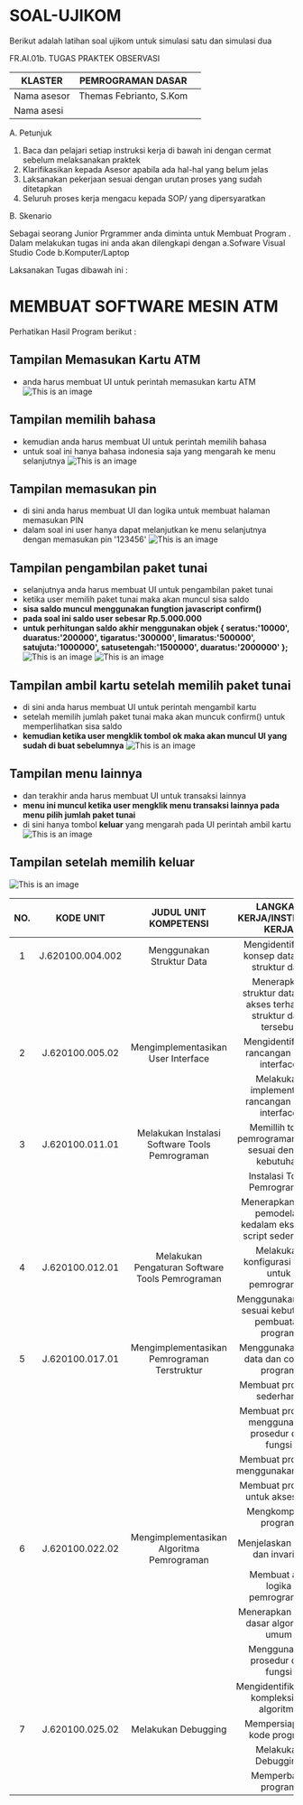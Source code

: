 # SOAL-UJIKOM

Berikut adalah latihan soal ujikom untuk simulasi satu dan simulasi dua

FR.AI.01b. TUGAS PRAKTEK OBSERVASI

| KLASTER                        | PEMROGRAMAN DASAR       |   |
|--------------------------------|-------------------------|---|
| Nama asesor                    | Themas Febrianto, S.Kom |   |
| Nama asesi                     |                         |   |

A.  Petunjuk

1.   Baca dan pelajari setiap instruksi kerja di bawah ini dengan cermat sebelum melaksanakan praktek
2.   Klarifikasikan kepada Asesor apabila ada hal-hal yang belum jelas
3.   Laksanakan pekerjaan sesuai dengan urutan proses yang sudah ditetapkan
4.   Seluruh proses kerja mengacu kepada SOP/ yang dipersyaratkan


B.    Skenario

Sebagai seorang  Junior Prgrammer anda diminta untuk Membuat Program .
Dalam melakukan tugas ini anda akan dilengkapi dengan 
a.Sofware Visual Studio Code
b.Komputer/Laptop

Laksanakan Tugas dibawah ini :
# MEMBUAT SOFTWARE MESIN ATM

Perhatikan Hasil Program berikut :

## Tampilan Memasukan Kartu ATM
- anda harus membuat UI untuk perintah memasukan kartu ATM
![This is an image](https://i.imgur.com/BmlFwso.png)
## Tampilan memilih bahasa
 - kemudian anda harus membuat UI untuk perintah memilih bahasa
- untuk soal ini hanya bahasa indonesia saja yang mengarah ke menu selanjutnya
![This is an image](https://i.imgur.com/8EVWkg7.png)
## Tampilan memasukan pin
- di sini anda harus membuat UI dan logika untuk membuat halaman memasukan PIN
- dalam soal ini user hanya dapat melanjutkan ke menu selanjutnya dengan memasukan pin '123456'
![This is an image](https://i.imgur.com/2hDY0af.png)
## Tampilan pengambilan paket tunai
- selanjutnya anda harus membuat UI untuk pengambilan paket tunai
- ketika user memilih paket tunai maka akan muncul sisa saldo 
- **sisa saldo muncul menggunakan fungtion javascript confirm()**
- **pada soal ini saldo user sebesar Rp.5.000.000**
- **untuk perhitungan saldo akhir menggunakan objek
       {
       seratus:'10000',
        duaratus:'200000',
        tigaratus:'300000',
        limaratus:'500000',
        satujuta:'1000000',
        satusetengah:'1500000',
        duaratus:'2000000'
        };**
![This is an image](https://camo.githubusercontent.com/7c24688584f7d990ecc5617144cdf7722f9bada475e2915861f4f46f732ff7ef/68747470733a2f2f692e696d6775722e636f6d2f4639465530346a2e706e67)
![This is an image](https://i.imgur.com/In2uibC.png)
## Tampilan ambil kartu setelah memilih paket tunai
- di sini anda harus membuat UI untuk perintah mengambil kartu
- setelah memilih jumlah paket tunai maka akan muncuk confirm() untuk memperlihatkan sisa saldo
- **kemudian ketika user mengklik tombol ok maka akan muncul UI yang sudah di buat sebelumnya**
![This is an image](https://i.imgur.com/v9DO9Pf.png)
## Tampilan menu lainnya
- dan terakhir anda harus membuat UI untuk transaksi lainnya
- **menu ini muncul ketika user mengklik menu transaksi lainnya pada menu pilih jumlah paket tunai**
- di sini hanya tombol **keluar** yang mengarah pada UI perintah ambil kartu
![This is an image](https://i.imgur.com/xYoPzau.png)
## Tampilan setelah memilih keluar
![This is an image](https://i.imgur.com/v9DO9Pf.png)

| NO. |     KODE UNIT    |               JUDUL UNIT KOMPETENSI              |                    LANGKAH KERJA/INSTRUKSI KERJA                   |   |
|:---:|:----------------:|:------------------------------------------------:|:------------------------------------------------------------------:|---|
|  1  | J.620100.004.002 | Menggunakan Struktur Data                        | Mengidentifikasi konsep data dan struktur data                     |   |
|     |                  |                                                  | Menerapkan struktur data dan akses terhadap struktur data tersebut |   |
|  2  | J.620100.005.02  | Mengimplementasikan User Interface               | Mengidentifikasi rancangan user interface                          |   |
|     |                  |                                                  | Melakukan implementasi rancangan user interface                    |   |
|  3  | J.620100.011.01  | Melakukan Instalasi Software Tools Pemrograman   | Memillih tools pemrograman yang sesuai dengan kebutuhan            |   |
|     |                  |                                                  | Instalasi Tools Pemrograman                                        |   |
|     |                  |                                                  | Menerapkan hasil pemodelan kedalam eksekusi script sederhana       |   |
|  4  | J.620100.012.01  | Melakukan Pengaturan Software Tools Pemrograman  | Melakukan konfigurasi tools untuk pemrograman                      |   |
|     |                  |                                                  | Menggunakan tools sesuai kebutuhan pembuatan program               |   |
|  5  | J.620100.017.01  | Mengimplementasikan Pemrograman Terstruktur      | Menggunakan tipe data dan control program                          |   |
|     |                  |                                                  | Membuat program sederhana                                          |   |
|     |                  |                                                  | Membuat program menggunakan prosedur dan fungsi                    |   |
|     |                  |                                                  | Membuat program menggunakan array                                  |   |
|     |                  |                                                  | Membuat program untuk akses file                                   |   |
|     |                  |                                                  | Mengkompilasi program                                              |   |
|  6  | J.620100.022.02  | Mengimplementasikan Algoritma Pemrograman        | Menjelaskan varian dan invarian                                    |   |
|     |                  |                                                  | Membuat alur logika pemrograman                                    |   |
|     |                  |                                                  | Menerapkan teknik dasar algoritma umum                             |   |
|     |                  |                                                  | Menggunakan prosedur dan fungsi                                    |   |
|     |                  |                                                  | Mengidentifikasikan kompleksitas algoritma                         |   |
|  7  | J.620100.025.02  | Melakukan Debugging                              | Mempersiapkan kode program                                         |   |
|     |                  |                                                  | Melakukan Debugging                                                |   |
|     |                  |                                                  | Memperbaiki program                                                |   |
